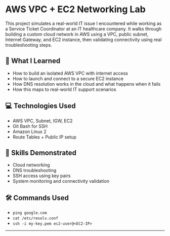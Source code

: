 # AWS VPC + EC2 Networking Lab

This project simulates a real-world IT issue I encountered while working as a Service Ticket Coordinator at an IT healthcare company. It walks through building a custom cloud network in AWS using a VPC, public subnet, Internet Gateway, and EC2 instance, then validating connectivity using real troubleshooting steps.

## 🧠 What I Learned

- How to build an isolated AWS VPC with internet access
- How to launch and connect to a secure EC2 instance
- How DNS resolution works in the cloud and what happens when it fails
- How this maps to real-world IT support scenarios

## 💻 Technologies Used

- AWS VPC, Subnet, IGW, EC2
- Git Bash for SSH
- Amazon Linux 2
- Route Tables + Public IP setup

## 🔐 Skills Demonstrated

- Cloud networking
- DNS troubleshooting
- SSH access using key pairs
- System monitoring and connectivity validation

## 🛠️ Commands Used

- `ping google.com`
- `cat /etc/resolv.conf`
- `ssh -i my-key.pem ec2-user@<EC2-IP>`

---

